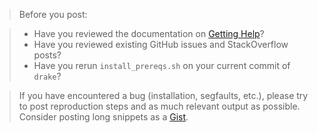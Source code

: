 > Before you post:

> * Have you reviewed the documentation on
[Getting Help](https://drake.mit.edu/getting_help.html)?
> * Have you reviewed existing GitHub issues and StackOverflow posts?
> * Have you rerun `install_prereqs.sh` on your current commit of `drake`?

> If you have encountered a bug (installation, segfaults, etc.), please try to
post reproduction steps and as much relevant output as possible. Consider
posting long snippets as a [Gist](https://gist.github.com/).
